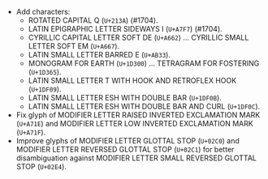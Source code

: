 * Add characters:
  - ROTATED CAPITAL Q (`U+213A`) (#1704).
  - LATIN EPIGRAPHIC LETTER SIDEWAYS I (`U+A7F7`) (#1704).
  - CYRILLIC CAPITAL LETTER SOFT DE (`U+A662`) ... CYRILLIC SMALL LETTER SOFT EM (`U+A667`).
  - LATIN SMALL LETTER BARRED E (`U+AB33`).
  - MONOGRAM FOR EARTH (`U+1D300`) ... TETRAGRAM FOR FOSTERING (`U+1D365`).
  - LATIN SMALL LETTER T WITH HOOK AND RETROFLEX HOOK (`U+1DF09`).
  - LATIN SMALL LETTER ESH WITH DOUBLE BAR (`U+1DF0B`).
  - LATIN SMALL LETTER ESH WITH DOUBLE BAR AND CURL (`U+1DF0C`).
* Fix glyph of MODIFIER LETTER RAISED INVERTED EXCLAMATION MARK (`U+A71E`) and MODIFIER LETTER LOW INVERTED EXCLAMATION MARK (`U+A71F`).
* Improve glyphs of MODIFIER LETTER GLOTTAL STOP (`U+02C0`) and MODIFIER LETTER REVERSED GLOTTAL STOP (`U+02C1`) for better disambiguation against MODIFIER LETTER SMALL REVERSED GLOTTAL STOP (`U+02E4`).
